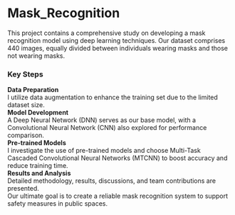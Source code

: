 # Mask_Recognition
This project contains a comprehensive study on developing a mask recognition model using deep learning techniques. Our dataset comprises 440 images, equally divided between individuals wearing masks and those not wearing masks.

### Key Steps
<b> Data Preparation </b>  
I utilize data augmentation to enhance the training set due to the limited dataset size.  
<b> Model Development </b>  
A Deep Neural Network (DNN) serves as our base model, with a Convolutional Neural Network (CNN) also explored for performance comparison.  
<b> Pre-trained Models </b>  
I investigate the use of pre-trained models and choose Multi-Task Cascaded Convolutional Neural Networks (MTCNN) to boost accuracy and reduce training time.  
<b> Results and Analysis </b>  
Detailed methodology, results, discussions, and team contributions are presented.  
Our ultimate goal is to create a reliable mask recognition system to support safety measures in public spaces.

